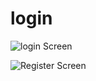 # login


![login Screen](https://github.com/changkhobanhoa/login_flutter/assets/106042530/a1d91225-cf1c-4844-a98f-51f9390d3769)


![Register Screen](https://github.com/changkhobanhoa/login_flutter/assets/106042530/f402f70d-45e2-42c7-a3bc-5dcc44d7ff56)

